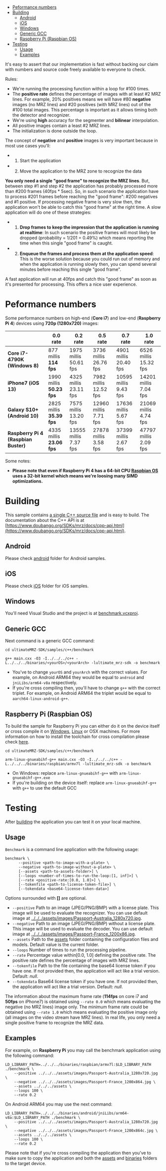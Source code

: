 - [Peformance numbers](#peformance-numbers)
- [Building](#building)
  - [Android](#building-android)
  - [iOS](#building-ios)
  - [Windows](#building-windows)
  - [Generic GCC](#building-generic-gcc)
  - [Raspberry Pi (Raspbian OS)](#building-rpi)
- [Testing](#testing)
  - [Usage](#testing-usage)
  - [Examples](#testing-examples)


It's easy to assert that our implementation is fast without backing our claim with numbers and source code freely available to everyone to check.

Rules:
 - We're running the processing function within a loop for #100 times.
 - The **positive rate** defines the percentage of images with at least #2 MRZ lines. For example, 20% positives means we will have #80 **negative** images (no MRZ lines) and #20 positives (with MRZ lines) out of the #100 total images. This percentage is important as it allows timing both the detector and recognizer.
 - We're using **high** accuracy for the segmenter and **bilinear** interpolation.
 - All positive images contain a least #2 MRZ lines.
 - The initialization is done outside the loop.

The concept of **negative** and **positive** images is very important because in most use cases you'll:
 - 1. Start the application
 - 2. Move the application to the MRZ zone to recognize the data

**You only need a single "good frame" to recognize the MRZ lines**. 
But, between step #1 and step #2 the application has probably processed more than #200 frames (40fps * 5sec). 
So, in such scenario the application have to process #201 frames before reaching the "good frame": #200 negatives and #1 positive. 
If processing negative frame is very slow then, the application won't be able to catch this "good frame" at the right time. 
A slow application will do one of these strategies:

- 1. **Drop frames to keep the impression that the application is running at realtime**: In such scenario the positive frames will most likely be dropped (probability = 1/201 = 0.49%) which means reporting the time when this single "good frame" is caught.
- 2. **Enqueue the frames and process them at the application speed**: This is the worse solution because you could run out of memory and when the application is running slowly then, you can spend several minutes before reaching this single "good frame".

A fast application will run at 40fps and catch this "good frame" as soon as it's presented for processing. This offers a nice user experience.

<a name="peformance-numbers"></a>
# Peformance numbers #

Some performance numbers on high-end (**Core i7**) and low-end (**Raspberry Pi 4**) devices using **720p (1280x720)** images:

|  | 0.0 rate | 0.2 rate | 0.5 rate | 0.7 rate | 1.0 rate |
|-------- | --- | --- | --- | --- | --- |
| **Core i7-4790K (Windows 8)** | 877 millis<br/>**114 fps** | 1975 millis<br/>50.61 fps | 3736 millis<br/>26.76 fps | 4901 millis<br/>20.40 fps | 6526 millis<br/>15.32 fps |
| **iPhone7 (iOS 13)** | 1990 millis<br/>**50.23 fps** | 4325 millis<br/>23.11 fps | 7982 millis<br/>12.52 fps | 10595 millis<br/>9.43 fps | 14201 millis<br/>7.04 fps |
| **Galaxy S10+ (Android 10)** | 2825 millis<br/>**35.39 fps** | 7575 millis<br/>13.20 fps | 12960 millis<br/>7.71 fps | 17636 millis<br/>5.67 fps | 21069 millis<br/>4.74 fps |
| **Raspberry Pi 4 (Raspbian Buster)** | 4335 millis<br/>**23.06 fps** | 13555 millis<br/>7.37 fps | 27878 millis<br/>3.58 fps | 37399 millis<br/>2.67 fps | 47797 millis<br/>2.09 fps |

Some notes:
- **Please note that even if Raspberry Pi 4 has a 64-bit CPU [Raspbian OS](https://en.wikipedia.org/wiki/Raspbian>) uses a 32-bit kernel which means we're loosing many SIMD optimizations.**

<a name="building"></a>
# Building #

This sample contains [a single C++ source file](main.cxx) and is easy to build. The documentation about the C++ API is at [https://www.doubango.org/SDKs/mrz/docs/cpp-api.html](https://www.doubango.org/SDKs/mrz/docs/cpp-api.html).

<a name="building-android"></a>
## Android ##
Please check [android](../../android) folder for Android samples.

<a name="building-ios"></a>
## iOS ##
Please check [iOS](../../ios) folder for iOS samples.

<a name="building-windows"></a>
## Windows ##
You'll need Visual Studio and the project is at [benchmark.vcxproj](benchmark.vcxproj).

<a name="building-generic-gcc"></a>
## Generic GCC ##
Next command is a generic GCC command:
```
cd ultimateMRZ-SDK/samples/c++/benchmark

g++ main.cxx -O3 -I../../../c++ -L../../../binaries/<yourOS>/<yourArch> -lultimate_mrz-sdk -o benchmark
```
- You've to change `yourOS` and  `yourArch` with the correct values. For example, on Android ARM64 they would be equal to `android` and `jniLibs/arm64-v8a` respectively.
- If you're cross compiling then, you'll have to change `g++` with the correct triplet. For example, on Android ARM64 the triplet would be equal to `aarch64-linux-android-g++`.

<a name="building-rpi"></a>
## Raspberry Pi (Raspbian OS) ##

To build the sample for Raspberry Pi you can either do it on the device itself or cross compile it on [Windows](#cross-compilation-rpi-install-windows), [Linux](#cross-compilation-rpi-install-ubunt) or OSX machines. 
For more information on how to install the toolchain for cross compilation please check [here](../README.md#cross-compilation-rpi).

```
cd ultimateMRZ-SDK/samples/c++/benchmark

arm-linux-gnueabihf-g++ main.cxx -O3 -I../../../c++ -L../../../binaries/raspbian/armv7l -lultimate_mrz-sdk -o benchmark
```
- On Windows: replace `arm-linux-gnueabihf-g++` with `arm-linux-gnueabihf-g++.exe`
- If you're building on the device itself: replace `arm-linux-gnueabihf-g++` with `g++` to use the default GCC

<a name="testing"></a>
# Testing #
After [building](#building) the application you can test it on your local machine.

<a name="testing-usage"></a>
## Usage ##

`Benchmark` is a command line application with the following usage:
```
benchmark \
      --positive <path-to-image-with-a-plate> \
      --negative <path-to-image-without-a-plate> \
      [--assets <path-to-assets-folder>] \
      [--loops <number-of-times-to-run-the-loop:[1, inf]>] \
      [--rate <positive-rate:[0.0, 1.0]>] \
      [--tokenfile <path-to-license-token-file>] \
      [--tokendata <base64-license-token-data>]
```
Options surrounded with **[]** are optional.
- `--positive` Path to an image (JPEG/PNG/BMP) with a license plate. This image will be used to evaluate the recognizer. You can use default image at [../../../assets/images/Passport-Australia_1280x720.jpg](../../../assets/images/Passport-Australia_1280x720.jpg).
- `--negative` Path to an image (JPEG/PNG/BMP) without a license plate. This image will be used to evaluate the decoder. You can use default image at [../../../assets/images/Passport-France_1200x86.jpg](../../../assets/images/Passport-France_1200x86.jpg).
- `--assets` Path to the [assets](../../../assets) folder containing the configuration files and models. Default value is the current folder.
- `--loops` Number of times to run the processing pipeline.
- `--rate` Percentage value within[0.0, 1.0] defining the positive rate. The positive rate defines the percentage of images with MRZ lines.
- `--tokenfile` Path to the file containing the base64 license token if you have one. If not provided then, the application will act like a trial version. Default: *null*.
- `--tokendata` Base64 license token if you have one. If not provided then, the application will act like a trial version. Default: *null*.

The information about the maximum frame rate (**114fps** on core i7 and **50fps** on iPhone7) is obtained using `--rate 0.0` which means evaluating the negative (no MRZ lines) image only. The minimum frame rate could be obtained using `--rate 1.0` which means evaluating the positive image only (all images on the video stream have MRZ lines). In real life, you only need a single positive frame to recognize the MRZ data.

<a name="testing-examples"></a>
## Examples ##

For example, on **Raspberry Pi** you may call the benchmark application using the following command:
```
LD_LIBRARY_PATH=../../../binaries/raspbian/armv7l:$LD_LIBRARY_PATH ./benchmark \
    --positive ../../../assets/images/Passport-Australia_1280x720.jpg \
    --negative ../../../assets/images/Passport-France_1200x864.jpg \
    --assets ../../../assets \
    --loops 100 \
    --rate 0.2
```
On Android ARM64 you may use the next command:
```
LD_LIBRARY_PATH=../../../binaries/android/jniLibs/arm64-v8a:$LD_LIBRARY_PATH ./benchmark \
    --positive ../../../assets/images/Passport-Australia_1280x720.jpg \
    --negative ../../../assets/images/Passport-France_1200x864c.jpg \
    --assets ../../../assets \
    --loops 100 \
    --rate 0.2
```

Please note that if you're cross compiling the application then you've to make sure to copy the application and both the [assets](../../../assets) and [binaries](../../../binaries) folders to the target device.


